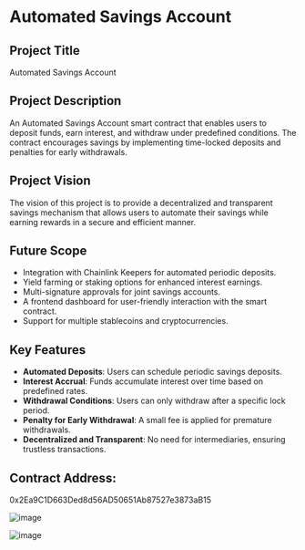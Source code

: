 # Automated Savings Account

## Project Title
Automated Savings Account

## Project Description
An Automated Savings Account smart contract that enables users to deposit funds, earn interest, and withdraw under predefined conditions. The contract encourages savings by implementing time-locked deposits and penalties for early withdrawals.

## Project Vision
The vision of this project is to provide a decentralized and transparent savings mechanism that allows users to automate their savings while earning rewards in a secure and efficient manner.

## Future Scope
- Integration with Chainlink Keepers for automated periodic deposits.
- Yield farming or staking options for enhanced interest earnings.
- Multi-signature approvals for joint savings accounts.
- A frontend dashboard for user-friendly interaction with the smart contract.
- Support for multiple stablecoins and cryptocurrencies.

## Key Features
- **Automated Deposits**: Users can schedule periodic savings deposits.
- **Interest Accrual**: Funds accumulate interest over time based on predefined rates.
- **Withdrawal Conditions**: Users can only withdraw after a specific lock period.
- **Penalty for Early Withdrawal**: A small fee is applied for premature withdrawals.
- **Decentralized and Transparent**: No need for intermediaries, ensuring trustless transactions.

## Contract Address:
0x2Ea9C1D663Ded8d56AD50651Ab87527e3873aB15

![image](https://github.com/user-attachments/assets/930c1416-267a-46e2-92bc-819670bb9b2c)

![image](https://github.com/user-attachments/assets/d9dee807-9c75-43d8-a463-22c73235f524)


